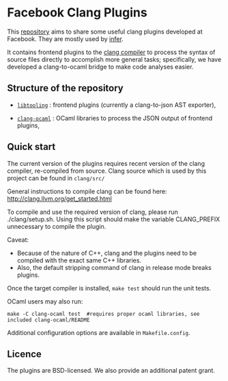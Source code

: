 Facebook Clang Plugins
======================

This [repository](https://github.com/facebook/facebook-clang-plugins) aims to share some useful clang plugins developed at Facebook. They are mostly used by [infer](https://github.com/facebook/infer).

It contains frontend plugins to the [clang compiler](http://clang.llvm.org/) to process the syntax of source files directly to accomplish more general tasks; specifically, we have developed a clang-to-ocaml bridge to make code analyses easier.

Structure of the repository
---------------------------

- [`libtooling`](https://github.com/facebook/facebook-clang-plugins/tree/master/libtooling) : frontend plugins (currently a clang-to-json AST exporter),

- [`clang-ocaml`](https://github.com/facebook/facebook-clang-plugins/tree/master/clang-ocaml) : OCaml libraries to process the JSON output of frontend plugins,


Quick start
-----------

The current version of the plugins requires recent version of the clang compiler, re-compiled from source. Clang source which is used by this project can be found in `clang/src/`

General instructions to compile clang can be found here: http://clang.llvm.org/get_started.html

To compile and use the required version of clang, please run ./clang/setup.sh.
Using this script should make the variable CLANG_PREFIX unnecessary to compile the plugin.

Caveat:
- Because of the nature of C++, clang and the plugins need to be compiled with the exact same C++ libraries.
- Also, the default stripping command of clang in release mode breaks plugins.

Once the target compiler is installed, `make test` should run the unit tests.

OCaml users may also run:
```
make -C clang-ocaml test  #requires proper ocaml libraries, see included clang-ocaml/README
```

Additional configuration options are available in `Makefile.config`.

Licence
-------

The plugins are BSD-licensed. We also provide an additional patent grant.
